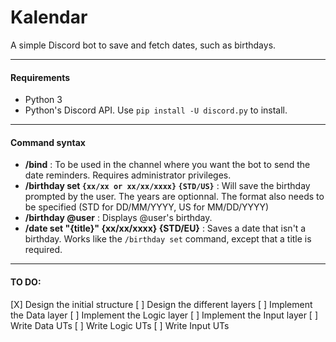 # Kalendar
A simple Discord bot to save and fetch dates, such as birthdays.

------

#### Requirements
- Python 3
- Python's Discord API. Use `pip install -U discord.py` to install.

---

#### Command syntax
- **/bind** : To be used in the channel where you want the bot to send the date reminders. Requires administrator privileges.
- **/birthday set `{xx/xx or xx/xx/xxxx}` `{STD/US}`** : Will save the birthday prompted by the user. The years are optionnal. The format also needs to be specified (STD for DD/MM/YYYY, US for MM/DD/YYYY)
- **/birthday @user** : Displays @user's birthday.
- **/date set "{title}" {xx/xx/xxxx} {STD/EU}** : Saves a date that isn't a birthday. Works like the `/birthday set` command, except that a title is required.

---

#### TO DO:
[X] Design the initial structure
[ ] Design the different layers
[ ] Implement the Data layer
[ ] Implement the Logic layer
[ ] Implement the Input layer
[ ] Write Data UTs
[ ] Write Logic UTs
[ ] Write Input UTs
